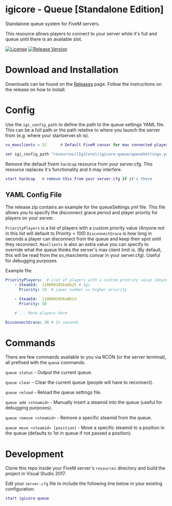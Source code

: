 # igicore - Queue [Standalone Edition]
Standalone queue system for FiveM servers.

This resource allows players to connect to your server while it's full and queue until there is an available slot.

[![License](https://img.shields.io/github/license/Igirisujin/igicore-queue-standalone.svg)](LICENSE)
[![Release Version](https://img.shields.io/github/release/Igirisujin/igicore-queue-standalone.svg)](https://github.com/Igirisujin/igicore-queue-standalone/releases)

# Download and Installation
Downloads can be found on the [Releases](https://github.com/Igirisujin/igicore-queue-standalone/releases/latest) page.
Follow the instructions on the release on how to install.

# Config
Use the `igi_config_path` to define the path to the queue settings YAML file. This can be a full path or the path relative to where you launch the server from (e.g. where your startserver.sh is).

```lua
sv_maxclients = 32      # Default FiveM convar for max connected players

set igi_config_path "resources/[IgiCore]/igicore-queue/queueSettings.yml"  # Path to the config file relative to where you launch the server
```

Remove the default fivem `hardcap` resource from your server.cfg. This resource replaces it's functionality and it may interfere.
```lua
start hardcap   # remove this from your server.cfg if it's there
```

## YAML Config File
The release zip contains an example for the queueSettings.yml file. This file allows you to specify the disconnect grace period and player priority for players on your server.

`PriorityPlayers` is a list of players with a custom priority value (Anyone not in this list will default to Priority = 100) 
`DisconnectGrace` is how long in seconds a player can disconnect from the queue and keep their spot until they reconnect.
`MaxClients` is also an extra value you can specify to override what the queue thinks the server's max client limit is. (By default, this will be read from the sv_maxclients convar in your server.cfg). Useful for debugging purposes.

Example file:
```yml
PriorityPlayers:  # List of players with a custom priority value (Anyone not in this list will default to Priority = 100)
    - SteamId:  1100001056a8b25 # Igi
      Priority: 10  # Lower number == higher priority

    - SteamId:  1100001056a8b13
      Priority: 50

    # ... More players here

DisconnectGrace: 30 # In seconds
```

# Commands
There are few commands available to you via RCON (or the server terminal), all prefixed with the `queue` commands.

`queue status` - Output the current queue.

`queue clear` - Clear the current queue (people will have to reconnect).

`queue reload` - Reload the queue settings file.

`queue add <steamid>` - Manually insert a steamid into the queue (useful for debugging purposes).

`queue remove <steamid>` - Remove a specific steamid from the queue.

`queue move <steamid> [position]` - Move a specific steamid to a position in the queue (defaults to 1st in queue if not passed a position).


# Development
Clone this repo inside your FiveM server's ``resources`` directory and build the project in Visual Studio 2017.

Edit your ``server.cfg`` file to include the following line below in your existing configuration:

```lua
start igicore-queue
```

